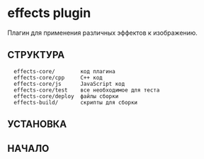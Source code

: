 effects plugin
==============
Плагин для применения различных эффектов к изображению.

СТРУКТУРА
------------

      effects-core/        код плагина
      effects-core/cpp     C++ код
      effects-core/js      JavaScript код
      effects-core/test    все необходимое для теста
      effects-core/deploy  файлы сборки
      effects-build/       скрипты для сборки

УСТАНОВКА
---------


НАЧАЛО
------
